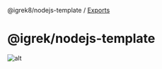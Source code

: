@igrek8/nodejs-template / [Exports](modules.md)

# @igrek/nodejs-template

![alt](media:./images/google-cloud-logging.png)
